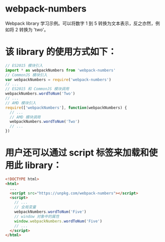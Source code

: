 # webpack-numbers

Webpack library 学习示例。可以将数字 1 到 5 转换为文本表示，反之亦然，例如将 2 转换为 'two'。

# 该 library 的使用方式如下：

```js
// ES2015 模块引入
import * as webpackNumbers from 'webpack-numbers'
// CommonJS 模块引入
var webpackNumbers = require('webpack-numbers')
// ...
// ES2015 和 CommonJS 模块调用
webpackNumbers.wordToNum('Two')
// ...
// AMD 模块引入
require(['webpackNumbers'], function(webpackNumbers) {
  // ...
  // AMD 模块调用
  webpackNumbers.wordToNum('Two')
  // ...
})
```

# 用户还可以通过 script 标签来加载和使用此 library：

```html
<!DOCTYPE html>
<html>
  ...
  <script src="https://unpkg.com/webpack-numbers"></script>
  <script>
    // ...
    // 全局变量
    webpackNumbers.wordToNum('Five')
    // window 对象中的属性
    window.webpackNumbers.wordToNum('Five')
    // ...
  </script>
</html>
```
